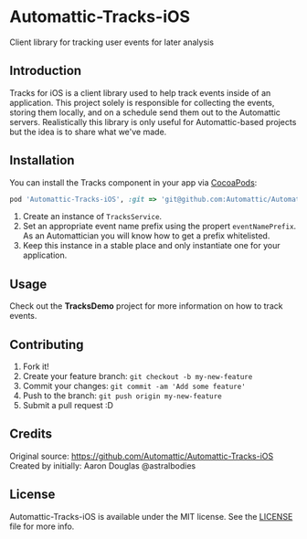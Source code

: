 # Automattic-Tracks-iOS
Client library for tracking user events for later analysis

## Introduction

Tracks for iOS is a client library used to help track events inside of an application. This project solely is responsible for collecting the events, storing them locally, and on a schedule send them out to the Automattic servers. Realistically this library is only useful for Automattic-based projects but the idea is to share what we've made.

## Installation

You can install the Tracks component in your app via [CocoaPods](http://cocoapods.org):

```ruby
pod 'Automattic-Tracks-iOS', :git => 'git@github.com:Automattic/Automattic-Tracks-iOS.git', :branch => 'develop'
```

1. Create an instance of `TracksService`.
2. Set an appropriate event name prefix using the propert `eventNamePrefix`. As an Automattician you will know how to get a prefix whitelisted.
3. Keep this instance in a stable place and only instantiate one for your application.

## Usage

Check out the **TracksDemo** project for more information on how to track events.

## Contributing

1. Fork it!
2. Create your feature branch: `git checkout -b my-new-feature`
3. Commit your changes: `git commit -am 'Add some feature'`
4. Push to the branch: `git push origin my-new-feature`
5. Submit a pull request :D

## Credits

Original source: https://github.com/Automattic/Automattic-Tracks-iOS
Created by initially: Aaron Douglas @astralbodies

## License

Automattic-Tracks-iOS is available under the MIT license. See the [LICENSE](https://raw.githubusercontent.com/Automattic/Automattic-Tracks-iOS/develop/LICENSE) file for more info.
